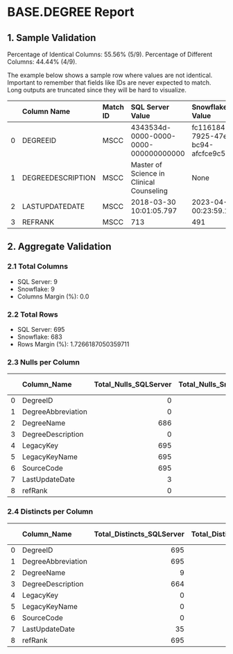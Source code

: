 # BASE.DEGREE Report

## 1. Sample Validation

Percentage of Identical Columns: 55.56% (5/9).
Percentage of Different Columns: 44.44% (4/9).

The example below shows a sample row where values are not identical. Important to remember that fields like IDs are never expected to match. Long outputs are truncated since they will be hard to visualize.

|    | Column Name       | Match ID   | SQL Server Value                         | Snowflake Value                      |
|---:|:------------------|:-----------|:-----------------------------------------|:-------------------------------------|
|  0 | DEGREEID          | MSCC       | 4343534d-0000-0000-0000-000000000000     | fc116184-7925-47ec-bc94-afcfce9c5dcf |
|  1 | DEGREEDESCRIPTION | MSCC       | Master of Science in Clinical Counseling | None                                 |
|  2 | LASTUPDATEDATE    | MSCC       | 2018-03-30 10:01:05.797                  | 2023-04-29 00:23:59.100              |
|  3 | REFRANK           | MSCC       | 713                                      | 491                                  |

## 2. Aggregate Validation

### 2.1 Total Columns
- SQL Server: 9
- Snowflake: 9
- Columns Margin (%): 0.0

### 2.2 Total Rows
- SQL Server: 695
- Snowflake: 683
- Rows Margin (%): 1.7266187050359711

### 2.3 Nulls per Column
|    | Column_Name        |   Total_Nulls_SQLServer |   Total_Nulls_Snowflake |   Margin (%) |
|---:|:-------------------|------------------------:|------------------------:|-------------:|
|  0 | DegreeID           |                       0 |                       0 |          0   |
|  1 | DegreeAbbreviation |                       0 |                       0 |          0   |
|  2 | DegreeName         |                     686 |                     683 |          0.4 |
|  3 | DegreeDescription  |                       0 |                     683 |        inf   |
|  4 | LegacyKey          |                     695 |                     683 |          1.7 |
|  5 | LegacyKeyName      |                     695 |                     683 |          1.7 |
|  6 | SourceCode         |                     695 |                     683 |          1.7 |
|  7 | LastUpdateDate     |                       3 |                       0 |        100   |
|  8 | refRank            |                       0 |                       0 |          0   |

### 2.4 Distincts per Column
|    | Column_Name        |   Total_Distincts_SQLServer |   Total_Distincts_Snowflake |   Margin (%) |
|---:|:-------------------|----------------------------:|----------------------------:|-------------:|
|  0 | DegreeID           |                         695 |                         683 |          1.7 |
|  1 | DegreeAbbreviation |                         695 |                         683 |          1.7 |
|  2 | DegreeName         |                           9 |                           0 |        100   |
|  3 | DegreeDescription  |                         664 |                           0 |        100   |
|  4 | LegacyKey          |                           0 |                           0 |          0   |
|  5 | LegacyKeyName      |                           0 |                           0 |          0   |
|  6 | SourceCode         |                           0 |                           0 |          0   |
|  7 | LastUpdateDate     |                          35 |                         183 |        422.9 |
|  8 | refRank            |                         695 |                         683 |          1.7 |